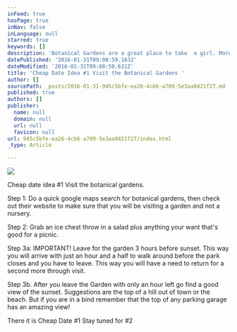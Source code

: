 ```yaml
---
inFeed: true
hasPage: true
inNav: false
inLanguage: null
starred: true
keywords: []
description: 'Botanical Gardens are a great place to take  a girl. More importantly they are a great place to follow up with a picnic. '
datePublished: '2016-01-31T09:08:59.163Z'
dateModified: '2016-01-31T09:08:50.631Z'
title: 'Cheap Date Idea #1 Visit the Botanical Gardens '
author: []
sourcePath: _posts/2016-01-31-945c5bfe-ea26-4cb6-a709-5e3aa0421f27.md
published: true
authors: []
publisher:
  name: null
  domain: null
  url: null
  favicon: null
url: 945c5bfe-ea26-4cb6-a709-5e3aa0421f27/index.html
_type: Article

---
```

![](https://the-grid-user-content.s3-us-west-2.amazonaws.com/ca19ee2e-9657-49fe-adf6-f138628130b3.jpg)

Cheap date idea  \#1 Visit the botanical gardens. 

Step 1: Do a quick google maps search for botanical gardens, then check out their website to make sure that you will be visiting a garden and not a nursery. 

Step 2: Grab an ice chest throw in a salad plus anything your want that's good for a picnic. 

Step 3a: IMPORTANT! Leave for the garden 3 hours before sunset. This way you will arrive with just an hour and a half to walk around before the park closes and you have to leave. This way you will have  a need to return for a second more through visit. 

Step 3b. After you leave the Garden with only an hour left go find a good view of the sunset. Suggestions are the top of a hill out of town or the beach. But if you are in a bind remember that the top of any parking garage has an amazing view!

There it is Cheap Date \#1 Stay tuned for \#2